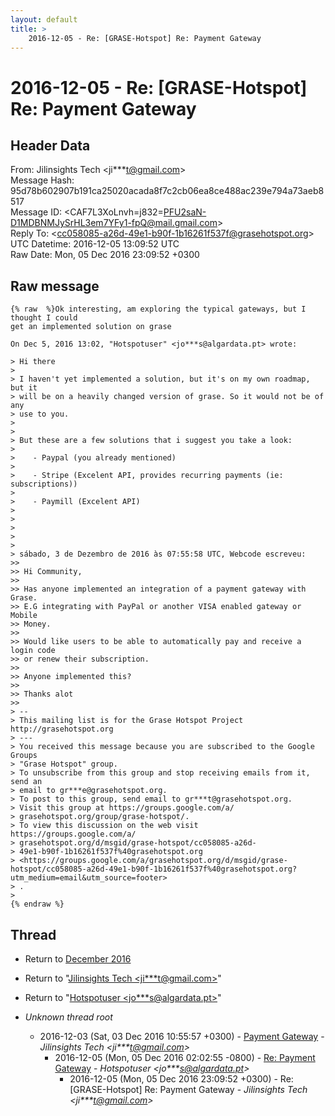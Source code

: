 ```yaml
---
layout: default
title: >
    2016-12-05 - Re: [GRASE-Hotspot] Re: Payment Gateway
---
```


# 2016-12-05 - Re: [GRASE-Hotspot] Re: Payment Gateway

## Header Data

From: Jilinsights Tech \<ji***t@gmail.com\><br>
Message Hash: 95d78b602907b191ca25020acada8f7c2cb06ea8ce488ac239e794a73aeb8517<br>
Message ID: \<CAF7L3XoLnvh=j832=PFU2saN-D1MDBNMJySrHL3em7YFy1-fpQ@mail.gmail.com\><br>
Reply To: \<cc058085-a26d-49e1-b90f-1b16261f537f@grasehotspot.org\><br>
UTC Datetime: 2016-12-05 13:09:52 UTC<br>
Raw Date: Mon, 05 Dec 2016 23:09:52 +0300<br>

## Raw message

```
{% raw  %}Ok interesting, am exploring the typical gateways, but I thought I could
get an implemented solution on grase

On Dec 5, 2016 13:02, "Hotspotuser" <jo***s@algardata.pt> wrote:

> Hi there
>
> I haven't yet implemented a solution, but it's on my own roadmap, but it
> will be on a heavily changed version of grase. So it would not be of any
> use to you.
>
>
> But these are a few solutions that i suggest you take a look:
>
>    - Paypal (you already mentioned)
>
>    - Stripe (Excelent API, provides recurring payments (ie: subscriptions))
>
>    - Paymill (Excelent API)
>
>
>
>
>
> sábado, 3 de Dezembro de 2016 às 07:55:58 UTC, Webcode escreveu:
>>
>> Hi Community,
>>
>> Has anyone implemented an integration of a payment gateway with Grase.
>> E.G integrating with PayPal or another VISA enabled gateway or Mobile
>> Money.
>>
>> Would like users to be able to automatically pay and receive a login code
>> or renew their subscription.
>>
>> Anyone implemented this?
>>
>> Thanks alot
>>
> --
> This mailing list is for the Grase Hotspot Project http://grasehotspot.org
> ---
> You received this message because you are subscribed to the Google Groups
> "Grase Hotspot" group.
> To unsubscribe from this group and stop receiving emails from it, send an
> email to gr***e@grasehotspot.org.
> To post to this group, send email to gr***t@grasehotspot.org.
> Visit this group at https://groups.google.com/a/
> grasehotspot.org/group/grase-hotspot/.
> To view this discussion on the web visit https://groups.google.com/a/
> grasehotspot.org/d/msgid/grase-hotspot/cc058085-a26d-
> 49e1-b90f-1b16261f537f%40grasehotspot.org
> <https://groups.google.com/a/grasehotspot.org/d/msgid/grase-hotspot/cc058085-a26d-49e1-b90f-1b16261f537f%40grasehotspot.org?utm_medium=email&utm_source=footer>
> .
>
{% endraw %}
```

## Thread

+ Return to [December 2016](/archive/2016/12)

+ Return to "[Jilinsights Tech <ji***t<span>@</span>gmail.com>](/authors/ji___t_at_gmail_com)"
+ Return to "[Hotspotuser <jo***s<span>@</span>algardata.pt>](/authors/jo___s_at_algardata_pt)"

+ _Unknown thread root_
  + 2016-12-03 (Sat, 03 Dec 2016 10:55:57 +0300) - [Payment Gateway](/archive/2016/12/23bd6dfb1d6670fd257b7f154fcc1e6cef0829fc82e5c75bcfce43c1881e4ddf) - _Jilinsights Tech \<ji***t@gmail.com\>_
    + 2016-12-05 (Mon, 05 Dec 2016 02:02:55 -0800) - [Re: Payment Gateway](/archive/2016/12/2df9f90cf972f0d44557db0d579c20c519d998ff9bc752c02c6ddcb55b2748a4) - _Hotspotuser \<jo***s@algardata.pt\>_
      + 2016-12-05 (Mon, 05 Dec 2016 23:09:52 +0300) - Re: [GRASE-Hotspot] Re: Payment Gateway - _Jilinsights Tech \<ji***t@gmail.com\>_


